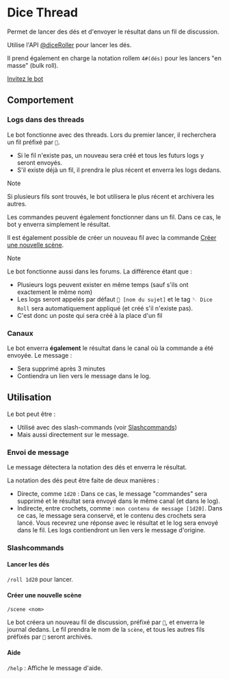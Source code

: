 # Dice Thread

Permet de lancer des dés et d'envoyer le résultat dans un fil de discussion.

Utilise l'API [@diceRoller](https://dice-roller.github.io/documentation/) pour lancer les dés.

Il prend également en charge la notation rollem `4#(dés)` pour les lancers "en masse" (bulk roll).

[Invitez le bot](https://discord.com/api/oauth2/authorize?client_id=1182819335878754385&permissions=395137215504&scope=bot+applications.commands)

## Comportement
### Logs dans des threads

Le bot fonctionne avec des threads. Lors du premier lancer, il recherchera un fil préfixé par `🎲`.
- Si le fil n'existe pas, un nouveau sera créé et tous les futurs logs y seront envoyés.
- S'il existe déjà un fil, il prendra le plus récent et enverra les logs dedans.

> [!NOTE]
> Si plusieurs fils sont trouvés, le bot utilisera le plus récent et archivera les autres.

Les commandes peuvent également fonctionner dans un fil. Dans ce cas, le bot y enverra simplement le résultat.

Il est également possible de créer un nouveau fil avec la commande [Créer une nouvelle scène](#créer-une-nouvelle-scène).

> [!NOTE]
> Le bot fonctionne aussi dans les forums. La différence étant que :
> - Plusieurs logs peuvent exister en même temps (sauf s'ils ont exactement le même nom)
> - Les logs seront appelés par défaut `🎲 [nom du sujet]` et le tag `🪡 Dice Roll` sera automatiquement appliqué (et créé s'il n'existe pas).
> - C'est donc un poste qui sera créé à la place d'un fil

### Canaux

Le bot enverra **également** le résultat dans le canal où la commande a été envoyée. Le message :
- Sera supprimé après 3 minutes
- Contiendra un lien vers le message dans le log.

## Utilisation

Le bot peut être :
- Utilisé avec des slash-commands (voir [Slashcommands](#slashcommands))
- Mais aussi directement sur le message.

### Envoi de message

Le message détectera la notation des dés et enverra le résultat.

La notation des dés peut être faite de deux manières :
- Directe, comme `1d20` : Dans ce cas, le message "commandes" sera supprimé et le résultat sera envoyé dans le même canal (et dans le log).
- Indirecte, entre crochets, comme : `mon contenu de message [1d20]`. Dans ce cas, le message sera conservé, et le contenu des crochets sera lancé. Vous recevrez une réponse avec le résultat et le log sera envoyé dans le fil. Les logs contiendront un lien vers le message d'origine.

### Slashcommands
#### Lancer les dés

`/roll 1d20` pour lancer.

#### Créer une nouvelle scène

`/scene <nom>`

Le bot créera un nouveau fil de discussion, préfixé par `🎲`, et enverra le journal dedans. Le fil prendra le nom de la `scène`, et tous les autres fils préfixés par `🎲` seront archivés.

#### Aide

`/help` : Affiche le message d'aide.